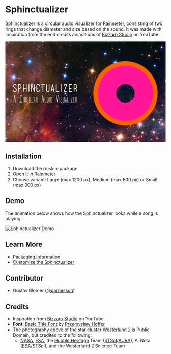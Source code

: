 # Sphinctualizer
Sphinctualizer is a circular audio visualizer for [Rainmeter](https://www.rainmeter.net/), consisting of two rings that change diameter and size based on the sound. It was made with inspiration from the end credits animations of [Bizzaro Studio](https://www.youtube.com/user/TheBayrShow) on YouTube.

![Sphinctualizer Promo](docs/sphinctualizer-promo.png)

## Installation

1. Download the rmskin-package
2. Open it in [Rainmeter](https://www.rainmeter.net/)
3. Choose variant: Large (max 1200 px), Medium (max 600 px) or Small (max 300 px)

## Demo

The animation below shows how the Sphinctualizer looks while a song is playing.

![Sphinctualizer Demo](docs/sphinctualizer-demo.png)

## Learn More

* [Packaging Information](docs/packaging-information.md)
* [Customize the Sphinctualizer](docs/customize-the-sphinctualizer.md)

## Contributor

* Gustav Blomér ([@garnesson](https://github.com/garnesson))

## Credits

* Inspiration from [Bizzaro Studio](https://www.youtube.com/user/TheBayrShow) on YouTube
* **Font**: [Basic Title Font](http://www.dafont.com/basic-title-font.font) by [Przemyslaw Hoffer](http://www.dafont.com/przemyslaw-hoffer.d4259)
* The photography above of the star cluster [Westerlund 2](http://hubblesite.org/newscenter/archive/releases/2015/12/) is Public Domain, but credited to the following:
	* [NASA](http://www.nasa.gov/), [ESA](http://www.spacetelescope.org/), the [Hubble Heritage](http://heritage.stsci.edu/) Team ([STScI](http://www.stsci.edu/)/[AURA](http://www.aura-astronomy.org/)), A. Nota  ([ESA](http://www.spacetelescope.org/)/[STScI](http://www.stsci.edu/)), and the Westerlund 2 Science Team
